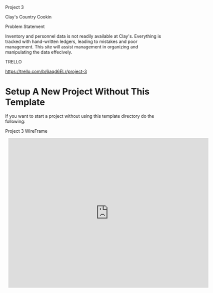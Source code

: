 Project 3

Clay's Country Cookin

Problem Statement

Inventory and personnel data is not readily available at Clay's. Everything is tracked with hand-written ledgers, leading to mistakes and poor management. This site will assist management in organizing and manipulating the data effecively.

TRELLO

https://trello.com/b/6aqd6ELr/project-3

# Setup A New Project Without This Template

If you want to start a project without using this template directory do the
following:

Project 3 WireFrame

<div style="width: 640px; height: 480px; margin: 10px; position: relative;">
<iframe allowfullscreen frameborder="0" style="width:640px; height:480px" src="https://www.lucidchart.com/documents/embeddedchart/923176f1-1cc5-42bf-b51b-596d6d1224a0" id="MlTHsPpLf2ua">
</iframe></div>
